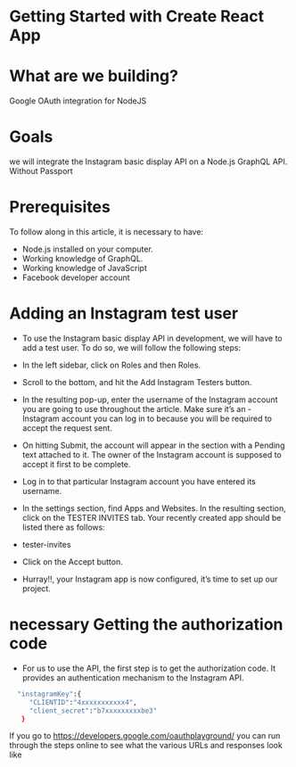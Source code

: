 # Getting Started with Create React App

# What are we building?
 Google OAuth integration for NodeJS


# Goals
we will integrate the Instagram basic display API on a Node.js GraphQL API.
Without Passport

# Prerequisites
To follow along in this article, it is necessary to have:

- Node.js installed on your computer.
- Working knowledge of GraphQL.
- Working knowledge of JavaScript
- Facebook developer account


# Adding an Instagram test user
- To use the Instagram basic display API in development, we will have to add a test user. To do so, we will follow the following steps:

- In the left sidebar, click on Roles and then Roles.

- Scroll to the bottom, and hit the Add Instagram Testers button.

- In the resulting pop-up, enter the username of the Instagram account you are going to use throughout the article. Make sure it’s an -  Instagram account you can log in to because you will be required to accept the request sent.

- On hitting Submit, the account will appear in the section with a Pending text attached to it. The owner of the Instagram account is supposed to accept it first to be complete.

- Log in to that particular Instagram account you have entered its username.

- In the settings section, find Apps and Websites. In the resulting section, click on the TESTER INVITES tab. Your recently created app should be listed there as follows:

- tester-invites

- Click on the Accept button.

- Hurray!!, your Instagram app is now configured, it’s time to set up our project.
# necessary Getting the authorization code
- For us to use the API, the first step is to get the authorization code. It provides an authentication mechanism to the Instagram API.

```sh
  "instagramKey":{
     "CLIENTID":"4xxxxxxxxxxx4",
     "client_secret":"b7xxxxxxxxxbe3"
   }
```

 
 If you go to https://developers.google.com/oauthplayground/ you can run through the steps online to see what the various URLs and responses look like
